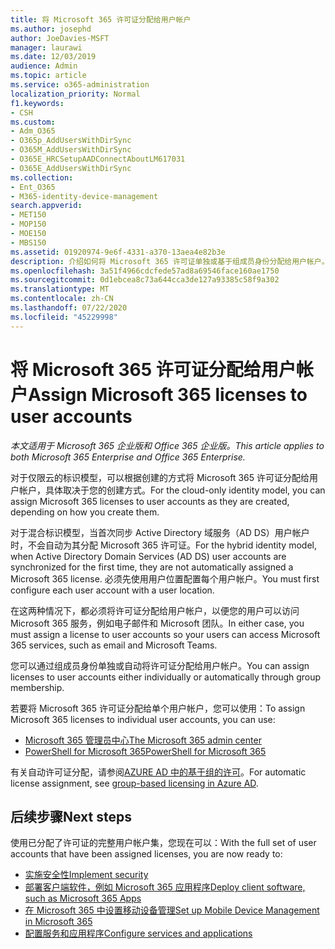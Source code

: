 ```yaml
---
title: 将 Microsoft 365 许可证分配给用户帐户
ms.author: josephd
author: JoeDavies-MSFT
manager: laurawi
ms.date: 12/03/2019
audience: Admin
ms.topic: article
ms.service: o365-administration
localization_priority: Normal
f1.keywords:
- CSH
ms.custom:
- Adm_O365
- O365p_AddUsersWithDirSync
- O365M_AddUsersWithDirSync
- O365E_HRCSetupAADConnectAboutLM617031
- O365E_AddUsersWithDirSync
ms.collection:
- Ent_O365
- M365-identity-device-management
search.appverid:
- MET150
- MOP150
- MOE150
- MBS150
ms.assetid: 01920974-9e6f-4331-a370-13aea4e82b3e
description: 介绍如何将 Microsoft 365 许可证单独或基于组成员身份分配给用户帐户。
ms.openlocfilehash: 3a51f4966cdcfede57ad8a69546face160ae1750
ms.sourcegitcommit: 0d1ebcea8c73a644cca3de127a93385c58f9a302
ms.translationtype: MT
ms.contentlocale: zh-CN
ms.lasthandoff: 07/22/2020
ms.locfileid: "45229998"
---
```

# <a name="assign-microsoft-365-licenses-to-user-accounts"></a><span data-ttu-id="d996e-103">将 Microsoft 365 许可证分配给用户帐户</span><span class="sxs-lookup"><span data-stu-id="d996e-103">Assign Microsoft 365 licenses to user accounts</span></span>

<span data-ttu-id="d996e-104">*本文适用于 Microsoft 365 企业版和 Office 365 企业版。*</span><span class="sxs-lookup"><span data-stu-id="d996e-104">*This article applies to both Microsoft 365 Enterprise and Office 365 Enterprise.*</span></span>

<span data-ttu-id="d996e-105">对于仅限云的标识模型，可以根据创建的方式将 Microsoft 365 许可证分配给用户帐户，具体取决于您的创建方式。</span><span class="sxs-lookup"><span data-stu-id="d996e-105">For the cloud-only identity model, you can assign Microsoft 365 licenses to user accounts as they are created, depending on how you create them.</span></span>

<span data-ttu-id="d996e-106">对于混合标识模型，当首次同步 Active Directory 域服务（AD DS）用户帐户时，不会自动为其分配 Microsoft 365 许可证。</span><span class="sxs-lookup"><span data-stu-id="d996e-106">For the hybrid identity model, when Active Directory Domain Services (AD DS) user accounts are synchronized for the first time, they are not automatically assigned a Microsoft 365 license.</span></span> <span data-ttu-id="d996e-107">必须先使用用户位置配置每个用户帐户。</span><span class="sxs-lookup"><span data-stu-id="d996e-107">You must first configure each user account with a user location.</span></span>

<span data-ttu-id="d996e-108">在这两种情况下，都必须将许可证分配给用户帐户，以便您的用户可以访问 Microsoft 365 服务，例如电子邮件和 Microsoft 团队。</span><span class="sxs-lookup"><span data-stu-id="d996e-108">In either case, you must assign a license to user accounts so your users can access Microsoft 365 services, such as email and Microsoft Teams.</span></span>

<span data-ttu-id="d996e-109">您可以通过组成员身份单独或自动将许可证分配给用户帐户。</span><span class="sxs-lookup"><span data-stu-id="d996e-109">You can assign licenses to user accounts either individually or automatically through group membership.</span></span>

<span data-ttu-id="d996e-110">若要将 Microsoft 365 许可证分配给单个用户帐户，您可以使用：</span><span class="sxs-lookup"><span data-stu-id="d996e-110">To assign Microsoft 365 licenses to individual user accounts, you can use:</span></span>

- [<span data-ttu-id="d996e-111">Microsoft 365 管理员中心</span><span class="sxs-lookup"><span data-stu-id="d996e-111">The Microsoft 365 admin center</span></span>](https://docs.microsoft.com/microsoft-365/admin/manage/assign-licenses-to-users)
- [<span data-ttu-id="d996e-112">PowerShell for Microsoft 365</span><span class="sxs-lookup"><span data-stu-id="d996e-112">PowerShell for Microsoft 365</span></span>](https://docs.microsoft.com/office365/enterprise/powershell/assign-licenses-to-user-accounts-with-office-365-powershell)

<span data-ttu-id="d996e-113">有关自动许可证分配，请参阅[AZURE AD 中的基于组的许可](https://docs.microsoft.com/azure/active-directory/fundamentals/active-directory-licensing-whatis-azure-portal)。</span><span class="sxs-lookup"><span data-stu-id="d996e-113">For automatic license assignment, see [group-based licensing in Azure AD](https://docs.microsoft.com/azure/active-directory/fundamentals/active-directory-licensing-whatis-azure-portal).</span></span>

## <a name="next-steps"></a><span data-ttu-id="d996e-114">后续步骤</span><span class="sxs-lookup"><span data-stu-id="d996e-114">Next steps</span></span>

<span data-ttu-id="d996e-115">使用已分配了许可证的完整用户帐户集，您现在可以：</span><span class="sxs-lookup"><span data-stu-id="d996e-115">With the full set of user accounts that have been assigned licenses, you are now ready to:</span></span>

- [<span data-ttu-id="d996e-116">实施安全性</span><span class="sxs-lookup"><span data-stu-id="d996e-116">Implement security</span></span>](https://docs.microsoft.com/microsoft-365/security/office-365-security/security-roadmap)
- [<span data-ttu-id="d996e-117">部署客户端软件，例如 Microsoft 365 应用程序</span><span class="sxs-lookup"><span data-stu-id="d996e-117">Deploy client software, such as Microsoft 365 Apps</span></span>](https://docs.microsoft.com/DeployOffice/deployment-guide-microsoft-365-apps)
- [<span data-ttu-id="d996e-118">在 Microsoft 365 中设置移动设备管理</span><span class="sxs-lookup"><span data-stu-id="d996e-118">Set up Mobile Device Management in Microsoft 365</span></span>](https://support.office.com/article/set-up-mobile-device-management-mdm-in-office-365-dd892318-bc44-4eb1-af00-9db5430be3cd)
- [<span data-ttu-id="d996e-119">配置服务和应用程序</span><span class="sxs-lookup"><span data-stu-id="d996e-119">Configure services and applications</span></span>](configure-services-and-applications.md)
